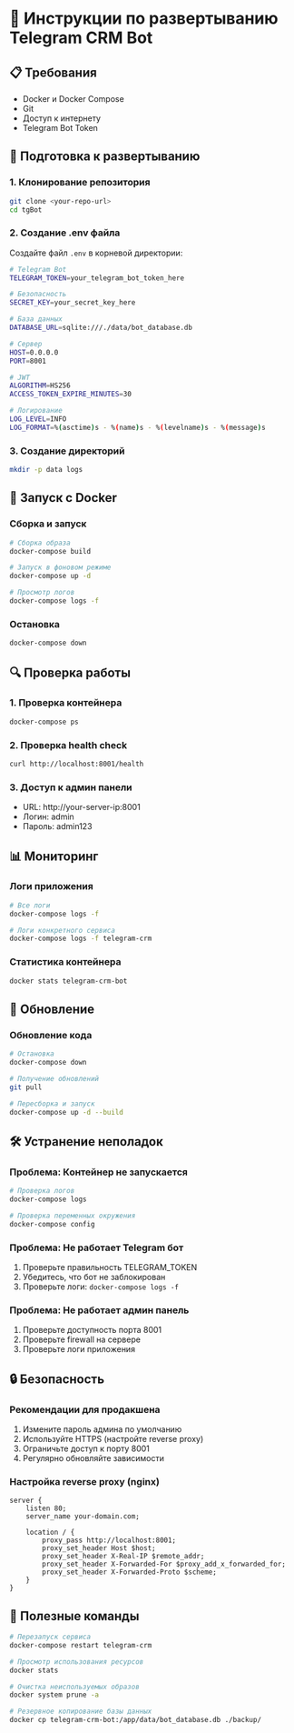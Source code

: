 # 🚀 Инструкции по развертыванию Telegram CRM Bot

## 📋 Требования

- Docker и Docker Compose
- Git
- Доступ к интернету
- Telegram Bot Token

## 🔧 Подготовка к развертыванию

### 1. Клонирование репозитория
```bash
git clone <your-repo-url>
cd tgBot
```

### 2. Создание .env файла
Создайте файл `.env` в корневой директории:
```bash
# Telegram Bot
TELEGRAM_TOKEN=your_telegram_bot_token_here

# Безопасность
SECRET_KEY=your_secret_key_here

# База данных
DATABASE_URL=sqlite:///./data/bot_database.db

# Сервер
HOST=0.0.0.0
PORT=8001

# JWT
ALGORITHM=HS256
ACCESS_TOKEN_EXPIRE_MINUTES=30

# Логирование
LOG_LEVEL=INFO
LOG_FORMAT=%(asctime)s - %(name)s - %(levelname)s - %(message)s
```

### 3. Создание директорий
```bash
mkdir -p data logs
```

## 🐳 Запуск с Docker

### Сборка и запуск
```bash
# Сборка образа
docker-compose build

# Запуск в фоновом режиме
docker-compose up -d

# Просмотр логов
docker-compose logs -f
```

### Остановка
```bash
docker-compose down
```

## 🔍 Проверка работы

### 1. Проверка контейнера
```bash
docker-compose ps
```

### 2. Проверка health check
```bash
curl http://localhost:8001/health
```

### 3. Доступ к админ панели
- URL: http://your-server-ip:8001
- Логин: admin
- Пароль: admin123

## 📊 Мониторинг

### Логи приложения
```bash
# Все логи
docker-compose logs -f

# Логи конкретного сервиса
docker-compose logs -f telegram-crm
```

### Статистика контейнера
```bash
docker stats telegram-crm-bot
```

## 🔧 Обновление

### Обновление кода
```bash
# Остановка
docker-compose down

# Получение обновлений
git pull

# Пересборка и запуск
docker-compose up -d --build
```

## 🛠️ Устранение неполадок

### Проблема: Контейнер не запускается
```bash
# Проверка логов
docker-compose logs

# Проверка переменных окружения
docker-compose config
```

### Проблема: Не работает Telegram бот
1. Проверьте правильность TELEGRAM_TOKEN
2. Убедитесь, что бот не заблокирован
3. Проверьте логи: `docker-compose logs -f`

### Проблема: Не работает админ панель
1. Проверьте доступность порта 8001
2. Проверьте firewall на сервере
3. Проверьте логи приложения

## 🔒 Безопасность

### Рекомендации для продакшена
1. Измените пароль админа по умолчанию
2. Используйте HTTPS (настройте reverse proxy)
3. Ограничьте доступ к порту 8001
4. Регулярно обновляйте зависимости

### Настройка reverse proxy (nginx)
```nginx
server {
    listen 80;
    server_name your-domain.com;
    
    location / {
        proxy_pass http://localhost:8001;
        proxy_set_header Host $host;
        proxy_set_header X-Real-IP $remote_addr;
        proxy_set_header X-Forwarded-For $proxy_add_x_forwarded_for;
        proxy_set_header X-Forwarded-Proto $scheme;
    }
}
```

## 📝 Полезные команды

```bash
# Перезапуск сервиса
docker-compose restart telegram-crm

# Просмотр использования ресурсов
docker stats

# Очистка неиспользуемых образов
docker system prune -a

# Резервное копирование базы данных
docker cp telegram-crm-bot:/app/data/bot_database.db ./backup/
```
